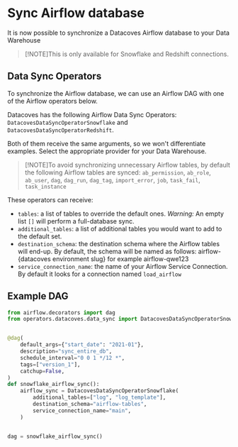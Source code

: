 # Sync Airflow database

It is now possible to synchronize a Datacoves Airflow database to your Data Warehouse

> [!NOTE]This is only available for Snowflake and Redshift connections.

## Data Sync Operators

To synchronize the Airflow database, we can use an Airflow DAG with one of the Airflow operators below.

Datacoves has the following Airflow Data Sync Operators: `DatacovesDataSyncOperatorSnowflake` and `DatacovesDataSyncOperatorRedshift`.

Both of them receive the same arguments, so we won't differentiate examples. Select the appropriate provider for your Data Warehouse.

> [!NOTE]To avoid synchronizing unnecessary Airflow tables, by default the following Airflow tables are synced: `ab_permission`, `ab_role`, `ab_user`, `dag`, `dag_run`, `dag_tag`, `import_error`, `job`, `task_fail`, `task_instance`

These operators can receive:

- `tables`: a list of tables to override the default ones. _Warning:_ An empty list `[]` will perform a full-database sync.
- `additional_tables`: a list of additional tables you would want to add to the default set.
- `destination_schema`: the destination schema where the Airflow tables will end-up. By default, the schema will be named as follows: airflow-{datacoves environment slug} for example airflow-qwe123
- `service_connection_name`: the name of your Airflow Service Connection. By default it looks for a connection named `load_airflow`

## Example DAG

```python
from airflow.decorators import dag
from operators.datacoves.data_sync import DatacovesDataSyncOperatorSnowflake


@dag(
    default_args={"start_date": "2021-01"},
    description="sync_entire_db",
    schedule_interval="0 0 1 */12 *",
    tags=["version_1"],
    catchup=False,
)
def snowflake_airflow_sync():
    airflow_sync = DatacovesDataSyncOperatorSnowflake(
        additional_tables=["log", "log_template"],
        destination_schema="airflow-tables",
        service_connection_name="main",
    )


dag = snowflake_airflow_sync()
```
